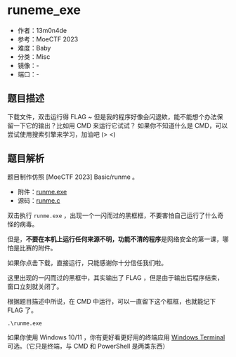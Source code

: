 # runeme_exe

- 作者：13m0n4de
- 参考：MoeCTF 2023
- 难度：Baby
- 分类：Misc
- 镜像：-
- 端口：-

## 题目描述

下载文件，双击运行得 FLAG ~
但是我的程序好像会闪退欸，能不能想个办法保留一下它的输出？比如用 CMD 来运行它试试？
如果你不知道什么是 CMD，可以尝试使用搜索引擎来学习，加油吧 (> \<)

## 题目解析

题目制作仿照 \[MoeCTF 2023\] Basic/runme 。

- 附件：[runme.exe](attachments/runme.exe)
- 源码：[runme.c](build/runme.c)

双击执行 `runme.exe` ，出现一个一闪而过的黑框框，不要害怕自己运行了什么奇怪的病毒。

但是，**不要在本机上运行任何来源不明，功能不清的程序**是网络安全的第一课，哪怕是比赛的附件。

如果你点击下载，直接运行，只能感谢你十分信任我们啦。

这里出现的一闪而过的黑框中，其实输出了 FLAG ，但是由于输出后程序结束，窗口立刻就关闭了。

根据题目描述中所说，在 CMD 中运行，可以一直留下这个框框，也就能记下 FLAG 了。

```
.\runme.exe
```

如果你使用 Windows 10/11 ，你有更好看更好用的终端应用 [Windows Terminal](https://apps.microsoft.com/store/detail/windows-terminal/9N0DX20HK701) 可选。（它只是终端，与 CMD 和 PowerShell 是两类东西）
